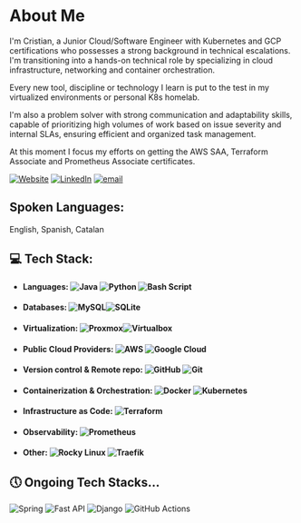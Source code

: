 # About Me
I'm Cristian, a Junior Cloud/Software Engineer with Kubernetes and GCP certifications who possesses a strong background in technical escalations. I'm transitioning into a hands-on technical role by specializing in cloud infrastructure, networking and container orchestration.

Every new tool, discipline or technology I learn is put to the test in my virtualized environments or personal K8s homelab.

I'm also a problem solver with strong communication and adaptability skills, capable of prioritizing high volumes of work based on issue severity and internal SLAs, ensuring efficient and organized task management.

At this moment I focus my efforts on getting the AWS SAA, Terraform Associate and Prometheus Associate certificates.

[![Website](https://img.shields.io/badge/website-3b3b39.svg?logo=github&logoColor=white)](https://cralonsobcn.github.io/)
[![LinkedIn](https://img.shields.io/badge/LinkedIn-%230077B5.svg?logo=linkedin&logoColor=white)](https://linkedin.com/in/cristian-a-811a2b148)
[![email](https://img.shields.io/badge/Email-D14836?logo=gmail&logoColor=white)](mailto:cralonsoh8@gmail.com) 

## Spoken Languages: 
English, Spanish, Catalan

## 💻 Tech Stack:
- #### Languages: ![Java](https://img.shields.io/badge/java-3670A0.svg?style=plastic&logo=openjdk&logoColor=%23ED8B00) ![Python](https://img.shields.io/badge/python-3670A0?style=plastic&logo=python&logoColor=ffdd54) ![Bash Script](https://img.shields.io/badge/bash_script-grey.svg?style=plastic&logo=gnu-bash&logoColor=white)

- #### Databases: ![MySQL](https://img.shields.io/badge/mysql-3670A0.svg?style=plastic&logo=mysql&logoColor=white)![SQLite](https://img.shields.io/badge/sqlite-3670A0.svg?style=plastic&logo=sqlite&logoColor=white)

- #### Virtualization: ![Proxmox](https://img.shields.io/badge/proxmox-blue?style=plastic&logo=proxmox&logoColor=#E57000)![Virtualbox](https://img.shields.io/badge/virtualbox-white?style=plastic&logo=virtualbox&logoColor=2F61B4)

- #### Public Cloud Providers: ![AWS](https://img.shields.io/badge/AWS-b36b00.svg?style=plastic&logo=amazonwebservices&logoColor=black) ![Google Cloud](https://img.shields.io/badge/GoogleCloud-0039e6.svg?style=plastic&logo=google-cloud&logoColor=white)

- #### Version control & Remote repo: ![GitHub](https://img.shields.io/badge/github-%23121011.svg?style=plastic&logo=github&logoColor=white) ![Git](https://img.shields.io/badge/git-%23F05033.svg?style=plastic&logo=git&logoColor=white)

- #### Containerization & Orchestration: ![Docker](https://img.shields.io/badge/docker-%230db7ed.svg?style=plastic&logo=docker&logoColor=white) ![Kubernetes](https://img.shields.io/badge/kubernetes-%23326ce5.svg?style=plastic&logo=kubernetes&logoColor=white)

- #### Infrastructure as Code: ![Terraform](https://img.shields.io/badge/terraform-%235835CC.svg?style=plastic&logo=terraform&logoColor=white)

- #### Observability: ![Prometheus](https://img.shields.io/badge/Prometheus-E6522C?style=plastic&logo=Prometheus&logoColor=white) 

- #### Other: ![Rocky Linux](https://img.shields.io/badge/rockylinux-10B981?style=plastic&logo=rockylinux&logoColor=f5f5f5) ![Traefik](https://img.shields.io/badge/traefikproxy-24A1C1?stye=plastic&logo=traefikproxy&logoColor=f5f5f5)

## 🕔 Ongoing Tech Stacks...
![Spring](https://img.shields.io/badge/spring-6DB33F.svg?style=plastic&logo=spring&logoColor=white)
![Fast API](https://img.shields.io/badge/fastapi-009688.svg?style=plastic&logo=fastapi&logoColor=white)
![Django](https://img.shields.io/badge/django-092E20.svg?style=plastic&logo=django&logoColor=white)
![GitHub Actions](https://img.shields.io/badge/githubactions-2088FF.svg?style=plastic&logo=githubactions&logoColor=white)
